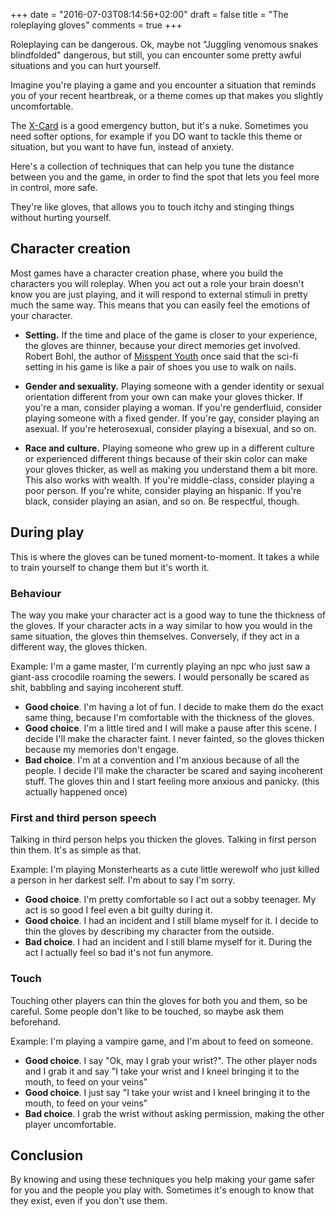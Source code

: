+++
date = "2016-07-03T08:14:56+02:00"
draft = false
title = "The roleplaying gloves"
comments = true
+++

Roleplaying can be dangerous. Ok, maybe not "Juggling venomous snakes blindfolded" dangerous, but still, you can encounter some pretty awful situations and you can hurt yourself.

Imagine you're playing a game and you encounter a situation that reminds you of your recent heartbreak, or a theme comes up that makes you slightly uncomfortable.

The [X-Card](http://tinyurl.com/x-card-rpg) is a good emergency button, but it's a nuke. Sometimes you need softer options, for example if you DO want to tackle this theme or situation, but you want to have fun, instead of anxiety.

Here's a collection of techniques that can help you tune the distance between you and the game, in order to find the spot that lets you feel more in control, more safe.

They're like gloves, that allows you to touch itchy and stinging things without hurting yourself.

<!--more-->

## Character creation
Most games have a character creation phase, where you build the characters you will roleplay. When you act out a role your brain doesn't know you are just playing, and it will respond to external stimuli in pretty much the same way. This means that you can easily feel the emotions of your character.

- **Setting.**
If the time and place of the game is closer to your experience, the gloves are thinner, because your direct memories get involved. Robert Bohl, the author of [Misspent Youth](http://misspentyouth.robertbohl.com/) once said that the sci-fi setting in his game is like a pair of shoes you use to walk on nails.

- **Gender and sexuality.**
Playing someone with a gender identity or sexual orientation different from your own can make your gloves thicker. If you're a man, consider playing a woman. If you're genderfluid, consider playing someone with a fixed gender. If you're gay, consider playing an asexual. If you're heterosexual, consider playing a bisexual, and so on.

- **Race and culture.**
Playing someone who grew up in a different culture or experienced different things because of their skin color can make your gloves thicker, as well as making you understand them a bit more. This also works with wealth. If you're middle-class, consider playing a poor person. If you're white, consider playing an hispanic. If you're black, consider playing an asian, and so on.
Be respectful, though.

## During play
This is where the gloves can be tuned moment-to-moment. It takes a while to train yourself to change them but it's worth it.

### Behaviour
The way you make your character act is a good way to tune the thickness of the gloves. If your character acts in a way similar to how you would in the same situation, the gloves thin themselves. Conversely, if they act in a different way, the gloves thicken.

Example: I'm a game master, I'm currently playing an npc who just saw a giant-ass crocodile roaming the sewers. I would personally be scared as shit, babbling and saying incoherent stuff.

- **Good choice**. I'm having a lot of fun. I decide to make them do the exact same thing, because I'm comfortable with the thickness of the gloves.
- **Good choice**. I'm a little tired and I will make a pause after this scene. I decide I'll make the character faint. I never fainted, so the gloves thicken because my memories don't engage.
- **Bad choice**. I'm at a convention and I'm anxious because of all the people. I decide I'll make the character be scared and saying incoherent stuff. The gloves thin and I start feeling more anxious and panicky. (this actually happened once)

### First and third person speech
Talking in third person helps you thicken the gloves. Talking in first person thin them. It's as simple as that.

Example: I'm playing Monsterhearts as a cute little werewolf who just killed a person in her darkest self. I'm about to say I'm sorry.

- **Good choice**. I'm pretty comfortable so I act out a sobby teenager. My act is so good I feel even a bit guilty during it.
- **Good choice**. I had an incident and I still blame myself for it. I decide to thin the gloves by describing my character from the outside.
- **Bad choice**. I had an incident and I still blame myself for it. During the act I actually feel so bad it's not fun anymore.

### Touch
Touching other players can thin the gloves for both you and them, so be careful. Some people don't like to be touched, so maybe ask them beforehand.

Example: I'm playing a vampire game, and I'm about to feed on someone.

- **Good choice**. I say "Ok, may I grab your wrist?". The other player nods and I grab it and say "I take your wrist and I kneel bringing it to the mouth, to feed on your veins"
- **Good choice**. I just say "I take your wrist and I kneel bringing it to the mouth, to feed on your veins"
- **Bad choice**. I grab the wrist without asking permission, making the other player uncomfortable.

## Conclusion
By knowing and using these techniques you help making your game safer for you and the people you play with. Sometimes it's enough to know that they exist, even if you don't use them.
